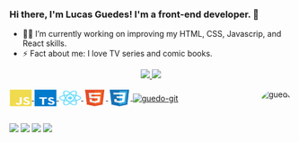 ### Hi there, I'm Lucas Guedes! I'm a front-end developer. 👋

- 👨‍💻 I’m currently working on improving my HTML, CSS, Javascrip, and React skills.
- ⚡ Fact about me: I love TV series and comic books.

<div align="center">
  <a href="https://github.com/guedev">
  <img height="160em" src="https://github-readme-stats.vercel.app/api?username=guedev&show_icons=true&theme=dark&include_all_commits=true&count_private=true"/>
  <img height="160em" src="https://github-readme-stats.vercel.app/api/top-langs/?username=guedev&layout=compact&langs_count=7&theme=dark"/>
</div>

<div style="display: inline_block"><br>
  <img align="center" alt="guedo-Js" height="30" width="40" src="https://raw.githubusercontent.com/devicons/devicon/master/icons/javascript/javascript-plain.svg">
  <img align="center" alt="guedo-Ts" height="30" width="40" src="https://raw.githubusercontent.com/devicons/devicon/master/icons/typescript/typescript-plain.svg">
  <img align="center" alt="guedo-React" height="30" width="40" src="https://raw.githubusercontent.com/devicons/devicon/master/icons/react/react-original.svg">
  <img align="center" alt="guedo-HTML" height="30" width="40" src="https://raw.githubusercontent.com/devicons/devicon/master/icons/html5/html5-original.svg">
  <img align="center" alt="guedo-CSS" height="30" width="40" src="https://raw.githubusercontent.com/devicons/devicon/master/icons/css3/css3-original.svg">
  <img align="center" alt="guedo-git" height="30" width="40" src="https://cdn.jsdelivr.net/gh/devicons/devicon/icons/git/git-original.svg" />
  <img align="right" alt="guedo" height="150" style="border-radius:50px;" src="https://cdn.discordapp.com/attachments/533072346068549632/954504016346382416/3971df43-95d1-4557-86c9-35904796a349-profile_image-300x300.png">
</div>
  
  ##
  
  <div> 
  <a href="https://instagram.com/gued_1" target="_blank"><img src="https://img.shields.io/badge/-Instagram-%23E4405F?style=for-the-badge&logo=instagram&logoColor=white" target="_blank"></a>
 	<a href="https://www.twitch.tv/gued_1" target="_blank"><img src="https://img.shields.io/badge/Twitch-9146FF?style=for-the-badge&logo=twitch&logoColor=white" target="_blank"></a>
  <a href = "mailto:dev.guedes27@gmail.com"><img src="https://img.shields.io/badge/-Gmail-%23333?style=for-the-badge&logo=gmail&logoColor=white" target="_blank"></a>
  <a href="https://www.linkedin.com/in/lucas-guedes-75a25920a/" target="_blank"><img src="https://img.shields.io/badge/-LinkedIn-%230077B5?style=for-the-badge&logo=linkedin&logoColor=white" target="_blank"></a> 
 

</div>
